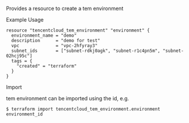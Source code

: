 Provides a resource to create a tem environment

Example Usage

```hcl
resource "tencentcloud_tem_environment" "environment" {
  environment_name = "demo"
  description      = "demo for test"
  vpc              = "vpc-2hfyray3"
  subnet_ids       = ["subnet-rdkj0agk", "subnet-r1c4pn5m", "subnet-02hcj95c"]
  tags = {
    "created" = "terraform"
  }
}

```
Import

tem environment can be imported using the id, e.g.
```
$ terraform import tencentcloud_tem_environment.environment environment_id
```